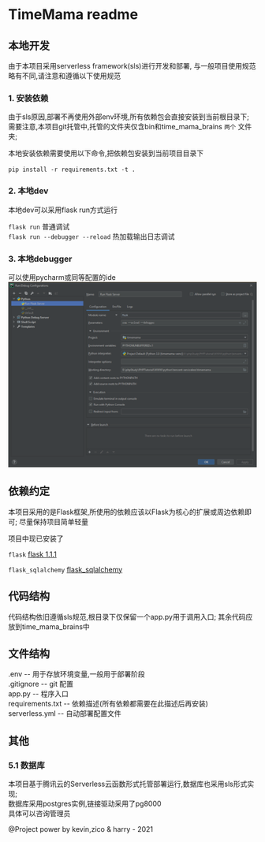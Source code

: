 # TimeMama readme

## 本地开发

由于本项目采用serverless framework(sls)进行开发和部署,
与一般项目使用规范略有不同,请注意和遵循以下使用规范


### 1. 安装依赖

由于sls原因,部署不再使用外部env环境,所有依赖包会直接安装到当前根目录下;
需要注意,本项目git托管中,托管的文件夹仅含bin和time_mama_brains `两个` 文件夹;

本地安装依赖需要使用以下命令,把依赖包安装到当前项目目录下

`pip install -r requirements.txt -t .`

### 2. 本地dev
本地dev可以采用flask run方式运行

`flask run` 普通调试  
`flask run --debugger --reload` 热加载输出日志调试  

### 3.  本地debugger

可以使用pycharm或同等配置的ide
![Image text](PyCharm%20local%20debugger%20config.png)

## 依赖约定

本项目采用的是Flask框架,所使用的依赖应该以Flask为核心的扩展或周边依赖即可;
尽量保持项目简单轻量

项目中现已安装了

`flask` [flask 1.1.1]('https://dormousehole.readthedocs.io/en/latest/index.html')

`flask_sqlalchemy` [flask_sqlalchemy]('https://flask-sqlalchemy.palletsprojects.com/en/2.x/')



## 代码结构

代码结构依旧遵循sls规范,根目录下仅保留一个app.py用于调用入口;
其余代码应放到time_mama_brains中

## 文件结构

.env    --  用于存放环境变量,一般用于部署阶段  
.gitignore  --  git 配置  
app.py  --  程序入口  
requirements.txt    --  依赖描述(所有依赖都需要在此描述后再安装)  
serverless.yml  --  自动部署配置文件  

## 其他

### 5.1 数据库

本项目基于腾讯云的Serverless云函数形式托管部署运行,数据库也采用sls形式实现;  
数据库采用postgres实例,链接驱动采用了pg8000  
具体可以咨询管理员

  @Project power by kevin,zico & harry - 2021